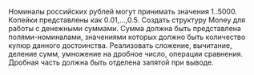Номиналы российских рублей могут принимать значения 1..5000. Копейки представлены как 0.01,...,0.5. Создать структуру Money
для работы с денежными суммами. Сумма должна быть представлена полями-номиналами, значениями которых должно быть количество купюр 
данного достоинства. Реализовать сложение, вычитание, деление сумм, умножение на дробное число, операции сравнения. Дробная часть
должна быть отделена запятой при выводе.
